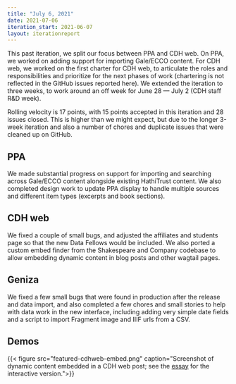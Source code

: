 ```yaml
---
title: "July 6, 2021"
date: 2021-07-06
iteration_start: 2021-06-07
layout: iterationreport
---
```


This past iteration, we split our focus between PPA and CDH web. On PPA, we worked on adding support for importing Gale/ECCO content. For CDH web, we worked on the first charter for CDH web, to articulate the roles and responsibilities and prioritize for the next  phases of work (chartering is not reflected in the GitHub issues reported here).  We extended the iteration to three weeks, to work around an off week for June 28 — July 2 (CDH staff R&D week).

Rolling velocity is 17 points, with 15 points accepted in this iteration and 28 issues closed. This is higher than we might expect, but due to the longer 3-week iteration and also a number of chores and duplicate issues that were cleaned up on GitHub.

## PPA

We made substantial progress on support for importing and searching across Gale/ECCO content alongside existing HathiTrust content. We also completed design work to update PPA  display to handle multiple sources and different item types (excerpts and book sections).

## CDH web

We fixed a couple of small bugs, and adjusted the affiliates and students page so that the new Data Fellows would be included. We also ported a custom embed finder from the Shakespeare and Company codebase to allow embedding dynamic content in blog posts and other wagtail pages.

## Geniza

We fixed a few small bugs that were found in production after the release and data import, and also completed a few chores and small stories to help with data work in the new interface, including adding very simple date fields and a script to import Fragment image and IIIF urls from a CSV.

## Demos
{{< figure src="featured-cdhweb-embed.png" caption="Screenshot of dynamic content embedded in a CDH web post; see the [essay](https://cdh.princeton.edu/updates/2021/07/01/old-project-new-database-geniza/) for the interactive version.">}}









